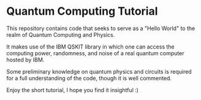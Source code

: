# Quantum Computing Tutorial
This repository contains code that seeks to serve as a "Hello World" to the realm of Quantum Computing and Physics. 

It makes use of the IBM QSKIT library in which one can access the computing power, randomness, and noise of a real quantum computer hosted by IBM. 

Some preliminary knowledge on quantum physics and circuits is required for a full understanding of the code, though it is well commented. 

Enjoy the short tutorial, I hope you find it insightful :) 